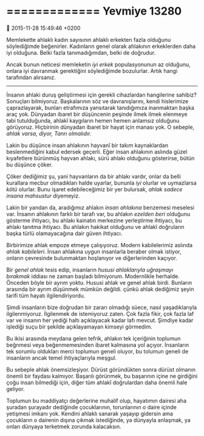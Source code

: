 =============
Yevmiye 13280
=============

:date: 2015-11-28 15:49:46 +0200


Memlekette ahlaklı kadın sayısının ahlaklı erkekten fazla olduğunu söylediğimde
beğenirler. Kadınların genel olarak ahlakının erkeklerden daha iyi
olduğuna. Belki fazla tanımadığımdan, belki de doğrudur.

Ancak bunun neticesi memleketin *iyi erkek* populasyonunun az olduğunu, onlara
iyi davranmak gerektiğini söylediğimde bozulurlar. Artık hangi tarafından
alırsanız.

-----

İnsanın ahlaki duruş geliştirmesi için gerekli cihazlardan hangilerine sahibiz?
Sonuçları bilmiyoruz. Başkalarının söz ve davranışlarını, kendi hislerimize
çaprazlayarak, bunları etrafımıza yansıtarak tanıdığımıza inanmaktan başka araç
yok. Dünyadan ibaret bir düşüncenin peşinde ilmek ilmek elenmeye tabi
tutulduğunda, ahlakî kaygıların hemen hemen anlamsız olduğunu
görüyoruz. Hiçbirinin dünyadan ibaret bir hayat için manası yok. O sebeple,
*ahlak varsa, diyor, Tanrı olmalıdır.*

Lakin bu düşünce insan ahlakının hayvanî bir takım kaynaklardan beslenmediğini
kabul edersek geçerli. Eğer insan ahlakının aslında güzel kıyafetlere bürünmüş
hayvan ahlakı, sürü ahlakı olduğunu gösterirse, bütün bu düşünce çöker.

Çöker dediğimiz şu, yani hayvanların da bir ahlakı vardır, onlar da belli
kurallara mecbur olmadıkları halde uyarlar, bununla *iyi* olurlar ve uymazlarsa
*kötü* olurlar. Bunu işaret edebileceğimiz bir yer bulursak, *ahlak sadece
insana mahsustur* diyemeyiz.

Lakin bir yandan da, aradığımız ahlakın *insan ahlakına* benzemesi meselesi
var. İnsanın ahlakının farklı bir tarafı var, bu ahlakın *ezelden beri* olduğunu
gösterme ihtiyacı, bu ahlakı kainatın merkezine yerleştirme ihtiyacı, bu ahlakı
tanıtma ihtiyacı. Bu ahlakın hakikat olduğunu ve ahlakî doğruların başka türlü
olamayacağına dair güven ihtiyacı.

Birbirimize ahlak empoze etmeye çalışıyoruz. Modern kabilelerimiz aslında *ahlak
kabileleri.* İnsan ahlakına uygun insanlarla beraber olmak istiyor, onların
çevresinde bulunmaktan hoşlanıyor ve diğerlerinden kaçıyor.

Bir *genel ahlak* tesis edip, insanların *hususi ahlaklarıyla uğraşmayı
bırakmak* iddiası ne zaman başladı bilmiyorum. Modernlikle herhalde. Önceden
böyle bir ayrım yoktu. Hususi ahlak ve genel ahlak birdi. Bunların arasında bir
ayrım düşünmek mümkün değildi. çünkü ahlak dediğimiz şeyin tarifi tüm hayatı
ilgilendiriyordu.

Şimdi insanların bize doğrudan bir zararı olmadığı süece, nasıl yaşadıklarıyla
ilgilenmiyoruz. İlgilenmek de istemiyoruz zaten. Çok fazla fikir, çok fazla laf
var ve insanın her yediği haltı açıklayacak kadar lafı mevcut. Şimdiye kadar
işlediği suçu bir şekilde açıklayamayan kimseyi görmedim. 

Bu ikisi arasında meydana gelen tefrik, ahlakın tek içeriğinin toplumun beğnmesi
veya beğenmemesinden ibaret kalmasına yol açıyor. İnsanların tek sorumlu
oldukları merci toplumun geneli oluyor, bu tolumun geneli de insanların ancak
temel ihtiyaçlarıyla meşgul.

Bu sebeple ahlak önemsizleşiyor. Dürüst göründükten sonra dürüst olmanın önemli
bir faydası kalmıyor. Başarılı görünmek, bu başarının içine ne girdiğini çoğu
insan bilmediği için, diğer tüm ahlakî doğrulardan daha önemli hale
geliyor. 

Toplumun bu maddiyatçı değerlerine muhalif olup, hayatımın dairesi aha şuradan
şurayadır dediğinde çocuklarının, torunlarının o daire içinde yetişmesi imkanı
yok. Kendini ahlaklı sanarak yaşayıp gidersin ama çocukların o dairenin dışına
çıkmak istediğinde, ya dünyayla anlaşmak, ya onları dünyaya terketmek zorunda
kalacaksın.



